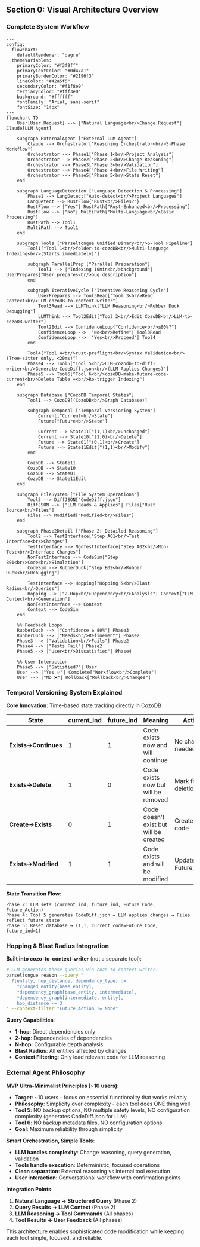 ## Section 0: Visual Architecture Overview

### Complete System Workflow



``` mermaid
---
config:
  flowchart:
    defaultRenderer: "dagre"
  themeVariables:
    primaryColor: "#f3f9ff"
    primaryTextColor: "#0d47a1"
    primaryBorderColor: "#2196f3"
    lineColor: "#42a5f5"
    secondaryColor: "#f1f8e9"
    tertiaryColor: "#fff3e0"
    background: "#ffffff"
    fontFamily: "Arial, sans-serif"
    fontSize: "14px"
---
flowchart TD
    User[User Request] --> |"Natural Language<br/>Change Request"| Claude[LLM Agent]

    subgraph ExternalAgent ["External LLM Agent"]
        Claude --> Orchestrator["Reasoning Orchestrator<br/>5-Phase Workflow"]
        Orchestrator --> Phase1["Phase 1<br/>Project Analysis"]
        Orchestrator --> Phase2["Phase 2<br/>Change Reasoning"]
        Orchestrator --> Phase3["Phase 3<br/>Validation"]
        Orchestrator --> Phase4["Phase 4<br/>File Writing"]
        Orchestrator --> Phase5["Phase 5<br/>State Reset"]
    end

    subgraph LanguageDetection ["Language Detection & Processing"]
        Phase1 --> LangDetect["Auto-detect<br/>Project Languages"]
        LangDetect --> RustFlow{"Rust<br/>Files?"}
        RustFlow --> |"Yes"| RustPath["Rust-Enhanced<br/>Processing"]
        RustFlow --> |"No"| MultiPath["Multi-Language<br/>Basic Processing"]
        RustPath --> Tool1
        MultiPath --> Tool1
    end

    subgraph Tools ["Parseltongue Unified Binary<br/>6-Tool Pipeline"]
        Tool1["Tool 1<br/>folder-to-cozoDB<br/>Multi-language Indexing<br/>(Starts immediately)"]

        subgraph ParallelPrep ["Parallel Preparation"]
            Tool1 --> |"Indexing 10min<br/>background"| UserPrepares["User prepares<br/>bug description"]
        end

        subgraph IterativeCycle ["Iterative Reasoning Cycle"]
            UserPrepares --> Tool3Read["Tool 3<br/>Read Context<br/>LLM-cozoDB-to-context-writer"]
            Tool3Read --> LLMThink["LLM Reasoning<br/>Rubber Duck Debugging"]
            LLMThink --> Tool2Edit["Tool 2<br/>Edit CozoDB<br/>LLM-to-cozoDB-writer"]
            Tool2Edit --> ConfidenceLoop{"Confidence<br/>≥80%?"}
            ConfidenceLoop --> |"No<br/>Refine"| Tool3Read
            ConfidenceLoop --> |"Yes<br/>Proceed"| Tool4
        end

        Tool4["Tool 4<br/>rust-preflight<br/>Syntax Validation<br/>(Tree-sitter only, <20ms)"]
        Phase4 --> Tool5["Tool 5<br/>LLM-cozodb-to-diff-writer<br/>Generate CodeDiff.json<br/>(LLM Applies Changes)"]
        Phase5 --> Tool6["Tool 6<br/>cozoDB-make-future-code-current<br/>Delete Table +<br/>Re-trigger Indexing"]
    end

    subgraph Database ["CozoDB Temporal States"]
        Tool1 --> CozoDB[(CozoDB<br/>Graph Database)]

        subgraph Temporal ["Temporal Versioning System"]
            Current["Current<br/>State"]
            Future["Future<br/>State"]

            Current --> State11["(1,1)<br/>Unchanged"]
            Current --> State10["(1,0)<br/>Delete"]
            Future --> State01["(0,1)<br/>Create"]
            Future --> State11Edit["(1,1)<br/>Modify"]
        end

        CozoDB --> State11
        CozoDB --> State10
        CozoDB --> State01
        CozoDB --> State11Edit
    end

    subgraph FileSystem ["File System Operations"]
        Tool5 --> DiffJSON["CodeDiff.json"]
        DiffJSON --> |"LLM Reads & Applies"| Files["Rust Source<br/>Files"]
        Files --> Modified["Modified<br/>Files"]
    end

    subgraph Phase2Detail ["Phase 2: Detailed Reasoning"]
        Tool2 --> TestInterface["Step A01<br/>Test Interface<br/>Changes"]
        TestInterface --> NonTestInterface["Step A02<br/>Non-Test<br/>Interface Changes"]
        NonTestInterface --> CodeSim["Step B01<br/>Code<br/>Simulation"]
        CodeSim --> RubberDuck["Step B02<br/>Rubber Duck<br/>Debugging"]

        TestInterface --> Hopping["Hopping &<br/>Blast Radius<br/>Queries"]
        Hopping --> |"2-Hop<br/>Dependency<br/>Analysis"| Context["LLM Context<br/>Generation"]
        NonTestInterface --> Context
        Context --> CodeSim
    end

    %% Feedback Loops
    RubberDuck --> |"Confidence ≥ 80%"| Phase3
    RubberDuck --> |"Needs<br/>Refinement"| Phase2
    Phase3 --> |"Validation<br/>Fails"| Phase2
    Phase4 --> |"Tests Fail"| Phase2
    Phase5 --> |"User<br/>Dissatisfied"| Phase4

    %% User Interaction
    Phase5 --> |"Satisfied?"| User
    User --> |"Yes ✅"| Complete["Workflow<br/>Complete"]
    User --> |"No ❌"| Rollback["Rollback<br/>Changes"]
```

### Temporal Versioning System Explained

**Core Innovation**: Time-based state tracking directly in CozoDB

| State | current_ind | future_ind | Meaning | Action |
|-------|-------------|------------|---------|--------|
| **Exists→Continues** | 1 | 1 | Code exists now and will continue | No change needed |
| **Exists→Delete** | 1 | 0 | Code exists now but will be removed | Mark for deletion |
| **Create→Exists** | 0 | 1 | Code doesn't exist but will be created | Create new code |
| **Exists→Modified** | 1 | 1 | Code exists and will be modified | Update with Future_Code |

**State Transition Flow**:
```
Phase 2: LLM sets (current_ind, future_ind, Future_Code, Future_Action)
Phase 4: Tool 5 generates CodeDiff.json → LLM applies changes → Files reflect future state
Phase 5: Reset database → (1,1, current_code=Future_Code, future_ind=1)
```

### Hopping & Blast Radius Integration

**Built into cozo-to-context-writer** (not a separate tool):

```bash
# LLM generates these queries via cozo-to-context-writer:
parseltongue reason --query "
  ?[entity, hop_distance, dependency_type] :=
    *changed_entity[base_entity],
    *dependency_graph[base_entity, intermediate],
    *dependency_graph[intermediate, entity],
    hop_distance <= 3
" --context-filter "Future_Action != None"
```

**Query Capabilities**:
- **1-hop**: Direct dependencies only
- **2-hop**: Dependencies of dependencies
- **N-hop**: Configurable depth analysis
- **Blast Radius**: All entities affected by changes
- **Context Filtering**: Only load relevant code for LLM reasoning

### External Agent Philosophy

**MVP Ultra-Minimalist Principles (~10 users)**:
- **Target**: ~10 users - focus on essential functionality that works reliably
- **Philosophy**: Simplicity over complexity - each tool does ONE thing well
- **Tool 5**: NO backup options, NO multiple safety levels, NO configuration complexity (generates CodeDiff.json for LLM)
- **Tool 6**: NO backup metadata files, NO configuration options
- **Goal**: Maximum reliability through simplicity

**Smart Orchestration, Simple Tools**:
- **LLM handles complexity**: Change reasoning, query generation, validation
- **Tools handle execution**: Deterministic, focused operations
- **Clean separation**: External reasoning vs internal tool execution
- **User interaction**: Conversational workflow with confirmation points

**Integration Points**:
1. **Natural Language → Structured Query** (Phase 2)
2. **Query Results → LLM Context** (Phase 2)
3. **LLM Reasoning → Tool Commands** (All phases)
4. **Tool Results → User Feedback** (All phases)

This architecture enables sophisticated code modification while keeping each tool simple, focused, and reliable.